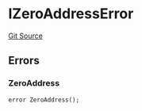 # IZeroAddressError
[Git Source](https://github.com/thrackle-io/tron/blob/0336bb34620bb9e55e13cd371f0aebd8997d21c3/src/common/IErrors.sol)


## Errors
### ZeroAddress

```solidity
error ZeroAddress();
```

